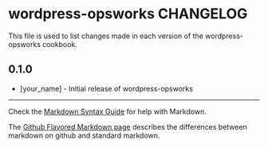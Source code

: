 wordpress-opsworks CHANGELOG
============================

This file is used to list changes made in each version of the wordpress-opsworks cookbook.

0.1.0
-----
- [your_name] - Initial release of wordpress-opsworks

- - -
Check the [Markdown Syntax Guide](http://daringfireball.net/projects/markdown/syntax) for help with Markdown.

The [Github Flavored Markdown page](http://github.github.com/github-flavored-markdown/) describes the differences between markdown on github and standard markdown.
